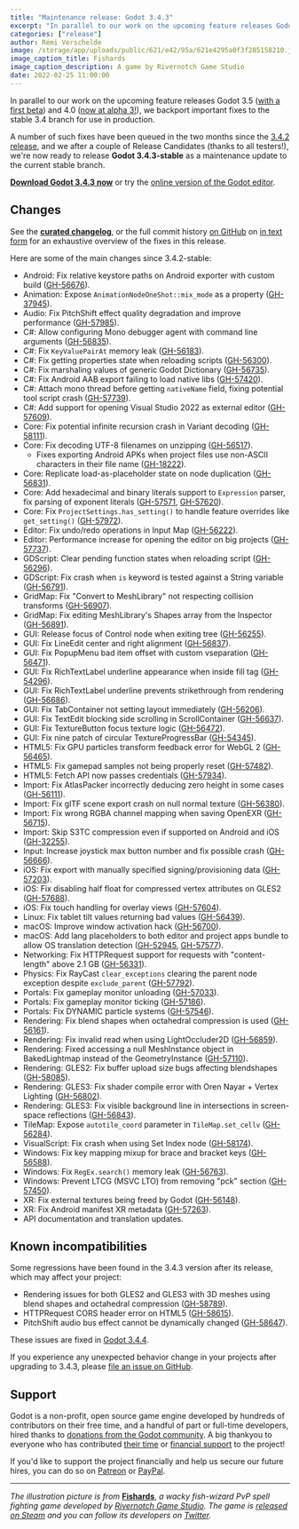 ```yaml
---
title: "Maintenance release: Godot 3.4.3"
excerpt: "In parallel to our work on the upcoming feature releases Godot 3.5 and 4.0, we backport important fixes to the stable 3.4 branch for use in production. After several weeks of user testing, we're now ready to release Godot 3.4.3 as a maintenance update for all users."
categories: ["release"]
author: Rémi Verschelde
image: /storage/app/uploads/public/621/e42/95a/621e4295a0f3f285158210.jpg
image_caption_title: Fishards
image_caption_description: A game by Rivernotch Game Studio
date: 2022-02-25 11:00:00
---
```


In parallel to our work on the upcoming feature releases Godot 3.5 ([with a first beta](/article/dev-snapshot-godot-3-5-beta-1)) and 4.0 ([now at alpha 3!](/article/dev-snapshot-godot-4-0-alpha-3)), we backport important fixes to the stable 3.4 branch for use in production.

A number of such fixes have been queued in the two months since the [3.4.2 release](/article/maintenance-release-godot-3-4-2), and we after a couple of Release Candidates (thanks to all testers!), we're now ready to release **Godot 3.4.3-stable** as a maintenance update to the current stable branch.

[**Download Godot 3.4.3 now**](/download) or try the [online version of the Godot editor](https://editor.godotengine.org/3.4.3.stable/).

## Changes

See the [**curated changelog**](https://github.com/godotengine/godot/blob/3.4.3-stable/CHANGELOG.md), or the full commit history [on GitHub](https://github.com/godotengine/godot/compare/3.4.2-stable...3.4.3-stable) on [in text form](https://github.com/godotengine/godot-builds/releases/3.4.3-Godot_v3.4.3-stable_changelog_chrono.txt) for an exhaustive overview of the fixes in this release.

Here are some of the main changes since 3.4.2-stable:

- Android: Fix relative keystore paths on Android exporter with custom build ([GH-56676](https://github.com/godotengine/godot/pull/56676)).
- Animation: Expose `AnimationNodeOneShot::mix_mode` as a property ([GH-37945](https://github.com/godotengine/godot/pull/37945)).
- Audio: Fix PitchShift effect quality degradation and improve performance ([GH-57985](https://github.com/godotengine/godot/pull/57985)).
- C#: Allow configuring Mono debugger agent with command line arguments ([GH-56835](https://github.com/godotengine/godot/pull/56835)).
- C#: Fix `KeyValuePairAt` memory leak ([GH-56183](https://github.com/godotengine/godot/pull/56183)).
- C#: Fix getting properties state when reloading scripts ([GH-56300](https://github.com/godotengine/godot/pull/56300)).
- C#: Fix marshaling values of generic Godot Dictionary ([GH-56735](https://github.com/godotengine/godot/pull/56735)).
- C#: Fix Android AAB export failing to load native libs ([GH-57420](https://github.com/godotengine/godot/pull/57420)).
- C#: Attach mono thread before getting `nativeName` field, fixing potential tool script crash ([GH-57739](https://github.com/godotengine/godot/pull/57739)).
- C#: Add support for opening Visual Studio 2022 as external editor ([GH-57609](https://github.com/godotengine/godot/pull/57609)).
- Core: Fix potential infinite recursion crash in Variant decoding ([GH-58111](https://github.com/godotengine/godot/pull/58111)).
- Core: Fix decoding UTF-8 filenames on unzipping ([GH-56517](https://github.com/godotengine/godot/pull/56517)).
  * Fixes exporting Android APKs when project files use non-ASCII characters in their file name ([GH-18222](https://github.com/godotengine/godot/issues/18222)).
- Core: Replicate load-as-placeholder state on node duplication ([GH-56831](https://github.com/godotengine/godot/pull/56831)).
- Core: Add hexadecimal and binary literals support to `Expression` parser, fix parsing of exponent literals ([GH-57571](https://github.com/godotengine/godot/pull/57571), [GH-57620](https://github.com/godotengine/godot/pull/57620)).
- Core: Fix `ProjectSettings.has_setting()` to handle feature overrides like `get_setting()` ([GH-57972](https://github.com/godotengine/godot/pull/57972)).
- Editor: Fix undo/redo operations in Input Map ([GH-56222](https://github.com/godotengine/godot/pull/56222)).
- Editor: Performance increase for opening the editor on big projects ([GH-57737](https://github.com/godotengine/godot/pull/57737)).
- GDScript: Clear pending function states when reloading script ([GH-56296](https://github.com/godotengine/godot/pull/56296)).
- GDScript: Fix crash when `is` keyword is tested against a String variable ([GH-56791](https://github.com/godotengine/godot/pull/56791)).
- GridMap: Fix "Convert to MeshLibrary" not respecting collision transforms ([GH-56907](https://github.com/godotengine/godot/pull/56907)).
- GridMap: Fix editing MeshLibrary's Shapes array from the Inspector ([GH-56891](https://github.com/godotengine/godot/pull/56891)).
- GUI: Release focus of Control node when exiting tree ([GH-56255](https://github.com/godotengine/godot/pull/56255)).
- GUI: Fix LineEdit center and right alignment ([GH-56837](https://github.com/godotengine/godot/pull/56837)).
- GUI: Fix PopupMenu bad item offset with custom vseparation ([GH-56471](https://github.com/godotengine/godot/pull/56471)).
- GUI: Fix RichTextLabel underline appearance when inside fill tag ([GH-54296](https://github.com/godotengine/godot/pull/54296)).
- GUI: Fix RichTextLabel underline prevents strikethrough from rendering ([GH-56686](https://github.com/godotengine/godot/pull/56686)).
- GUI: Fix TabContainer not setting layout immediately ([GH-56206](https://github.com/godotengine/godot/pull/56206)).
- GUI: Fix TextEdit blocking side scrolling in ScrollContainer ([GH-56637](https://github.com/godotengine/godot/pull/56637)).
- GUI: Fix TextureButton focus texture logic ([GH-56472](https://github.com/godotengine/godot/pull/56472)).
- GUI: Fix nine patch of circular TextureProgressBar ([GH-54345](https://github.com/godotengine/godot/pull/54345)).
- HTML5: Fix GPU particles transform feedback error for WebGL 2 ([GH-56465](https://github.com/godotengine/godot/pull/56465)).
- HTML5: Fix gamepad samples not being properly reset ([GH-57482](https://github.com/godotengine/godot/pull/57482)).
- HTML5: Fetch API now passes credentials ([GH-57934](https://github.com/godotengine/godot/pull/57934)).
- Import: Fix AtlasPacker incorrectly deducing zero height in some cases ([GH-56111](https://github.com/godotengine/godot/pull/56111)).
- Import: Fix glTF scene export crash on null normal texture ([GH-56380](https://github.com/godotengine/godot/pull/56380)).
- Import: Fix wrong RGBA channel mapping when saving OpenEXR ([GH-56715](https://github.com/godotengine/godot/pull/56715)).
- Import: Skip S3TC compression even if supported on Android and iOS ([GH-32255](https://github.com/godotengine/godot/pull/32255)).
- Input: Increase joystick max button number and fix possible crash ([GH-56666](https://github.com/godotengine/godot/pull/56666)).
- iOS: Fix export with manually specified signing/provisioning data ([GH-57203](https://github.com/godotengine/godot/pull/57203)).
- iOS: Fix disabling half float for compressed vertex attributes on GLES2 ([GH-57688](https://github.com/godotengine/godot/pull/57688)).
- iOS: Fix touch handling for overlay views ([GH-57604](https://github.com/godotengine/godot/pull/57604)).
- Linux: Fix tablet tilt values returning bad values ([GH-56439](https://github.com/godotengine/godot/pull/56439)).
- macOS: Improve window activation hack ([GH-56700](https://github.com/godotengine/godot/pull/56700)).
- macOS: Add lang placeholders to both editor and project apps bundle to allow OS translation detection ([GH-52945](https://github.com/godotengine/godot/pull/52945), [GH-57577](https://github.com/godotengine/godot/pull/57577)).
- Networking: Fix HTTPRequest support for requests with "content-length" above 2.1 GB ([GH-56331](https://github.com/godotengine/godot/pull/56331)).
- Physics: Fix RayCast `clear_exceptions` clearing the parent node exception despite `exclude_parent` ([GH-57792](https://github.com/godotengine/godot/pull/57792)).
- Portals: Fix gameplay monitor unloading ([GH-57033](https://github.com/godotengine/godot/pull/57033)).
- Portals: Fix gameplay monitor ticking ([GH-57186](https://github.com/godotengine/godot/pull/57186)).
- Portals: Fix DYNAMIC particle systems ([GH-57546](https://github.com/godotengine/godot/pull/57546)).
- Rendering: Fix blend shapes when octahedral compression is used ([GH-56161](https://github.com/godotengine/godot/pull/56161)).
- Rendering: Fix invalid read when using LightOccluder2D ([GH-56859](https://github.com/godotengine/godot/pull/56859)).
- Rendering: Fixed accessing a null MeshInstance object in BakedLightmap instead of the GeometryInstance ([GH-57110](https://github.com/godotengine/godot/pull/57110)).
- Rendering: GLES2: Fix buffer upload size bugs affecting blendshapes ([GH-58085](https://github.com/godotengine/godot/pull/58085)).
- Rendering: GLES3: Fix shader compile error with Oren Nayar + Vertex Lighting ([GH-56802](https://github.com/godotengine/godot/pull/56802)).
- Rendering: GLES3: Fix visible background line in intersections in screen-space reflections ([GH-56843](https://github.com/godotengine/godot/pull/56843)).
- TileMap: Expose `autotile_coord` parameter in `TileMap.set_cellv` ([GH-56284](https://github.com/godotengine/godot/pull/56284)).
- VisualScript: Fix crash when using Set Index node ([GH-58174](https://github.com/godotengine/godot/pull/58174)).
- Windows: Fix key mapping mixup for brace and bracket keys ([GH-56588](https://github.com/godotengine/godot/pull/56588)).
- Windows: Fix `RegEx.search()` memory leak ([GH-56763](https://github.com/godotengine/godot/pull/56763)).
- Windows: Prevent LTCG (MSVC LTO) from removing "pck" section ([GH-57450](https://github.com/godotengine/godot/pull/57450)).
- XR: Fix external textures being freed by Godot ([GH-56148](https://github.com/godotengine/godot/pull/56148)).
- XR: Fix Android manifest XR metadata ([GH-57263](https://github.com/godotengine/godot/pull/57263)).
- API documentation and translation updates.

## Known incompatibilities

Some regressions have been found in the 3.4.3 version after its release, which may affect your project:

- Rendering issues for both GLES2 and GLES3 with 3D meshes using blend shapes and octahedral compression ([GH-58789](https://github.com/godotengine/godot/issues/58789)).
- HTTPRequest CORS header error on HTML5 ([GH-58615](https://github.com/godotengine/godot/issues/58615)).
- PitchShift audio bus effect cannot be dynamically changed ([GH-58647](https://github.com/godotengine/godot/issues/58647)).

These issues are fixed in [Godot 3.4.4](/article/maintenance-release-godot-3-4-4).

If you experience any unexpected behavior change in your projects after upgrading to 3.4.3, please [file an issue on GitHub](https://github.com/godotengine/godot/issues).

## Support

Godot is a non-profit, open source game engine developed by hundreds of contributors on their free time, and a handful of part or full-time developers, hired thanks to [donations from the Godot community](/donate). A big thankyou to everyone who has contributed [their time](https://github.com/godotengine/godot/blob/master/AUTHORS.md) or [financial support](https://github.com/godotengine/godot/blob/master/DONORS.md) to the project!

If you'd like to support the project financially and help us secure our future hires, you can do so on [Patreon](https://www.patreon.com/godotengine) or [PayPal](/donate).

----

*The illustration picture is from* [**Fishards**](https://store.steampowered.com/app/1637140/Fishards/), *a wacky fish-wizard PvP spell fighting game developed by [Rivernotch Game Studio](https://twitter.com/rivernotch). The game is [released on Steam](https://store.steampowered.com/app/1637140/Fishards/) and you can follow its developers on [Twitter](https://twitter.com/rivernotch).*

